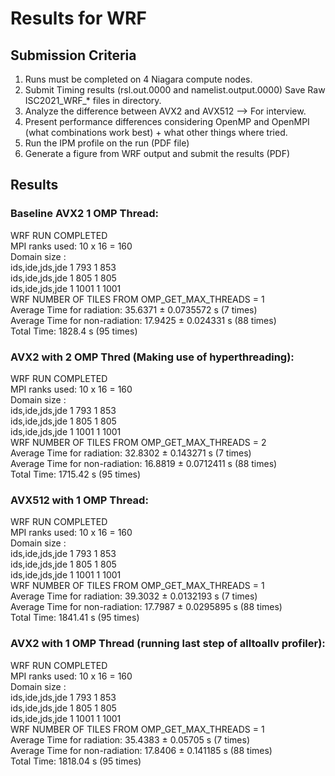 # Results for WRF

## Submission Criteria

1. Runs must be completed on 4 Niagara compute nodes.
2. Submit Timing results (rsl.out.0000 and namelist.output.0000) Save Raw ISC2021_WRF_* files in directory.
3. Analyze the difference between AVX2 and AVX512 --> For interview.
4. Present performance differences considering OpenMP and OpenMPI (what combinations work best) + what other things where tried.
5. Run the IPM profile on the run (PDF file)
6. Generate a figure from WRF output and submit the results (PDF)


## Results

### Baseline AVX2 1 OMP Thread:
WRF RUN COMPLETED \
MPI ranks used: 10 x 16 = 160 \
Domain size : \
 ids,ide,jds,jde            1         793           1         853 \
 ids,ide,jds,jde            1         805           1         805 \
 ids,ide,jds,jde            1        1001           1        1001 \
WRF NUMBER OF TILES FROM OMP_GET_MAX_THREADS =   1 \
Average Time for radiation:      35.6371 ± 0.0735572 s (7 times) \
Average Time for non-radiation:  17.9425 ± 0.024331 s (88 times) \
Total Time:                    1828.4 s (95 times) 


### AVX2 with 2 OMP Thred (Making use of hyperthreading):
WRF RUN COMPLETED \
MPI ranks used: 10 x 16 = 160 \
Domain size : \
 ids,ide,jds,jde            1         793           1         853 \
 ids,ide,jds,jde            1         805           1         805 \
 ids,ide,jds,jde            1        1001           1        1001 \
WRF NUMBER OF TILES FROM OMP_GET_MAX_THREADS =   2 \
Average Time for radiation:      32.8302 ± 0.143271 s (7 times) \
Average Time for non-radiation:  16.8819 ± 0.0712411 s (88 times) \
Total Time:                    1715.42 s (95 times)

### AVX512 with 1 OMP Thread:
WRF RUN COMPLETED \
MPI ranks used: 10 x 16 = 160 \
Domain size : \
 ids,ide,jds,jde            1         793           1         853 \
 ids,ide,jds,jde            1         805           1         805 \
 ids,ide,jds,jde            1        1001           1        1001 \
WRF NUMBER OF TILES FROM OMP_GET_MAX_THREADS =   1 \
Average Time for radiation:      39.3032 ± 0.0132193 s (7 times) \
Average Time for non-radiation:  17.7987 ± 0.0295895 s (88 times) \
Total Time:                    1841.41 s (95 times)

### AVX2 with 1 OMP Thread (running last step of alltoallv profiler): 
WRF RUN COMPLETED \
MPI ranks used: 10 x 16 = 160 \
Domain size : \
 ids,ide,jds,jde            1         793           1         853 \
 ids,ide,jds,jde            1         805           1         805 \
 ids,ide,jds,jde            1        1001           1        1001 \
WRF NUMBER OF TILES FROM OMP_GET_MAX_THREADS =   1 \
Average Time for radiation:      35.4383 ± 0.05705 s (7 times) \
Average Time for non-radiation:  17.8406 ± 0.141185 s (88 times) \
Total Time:                    1818.04 s (95 times)
